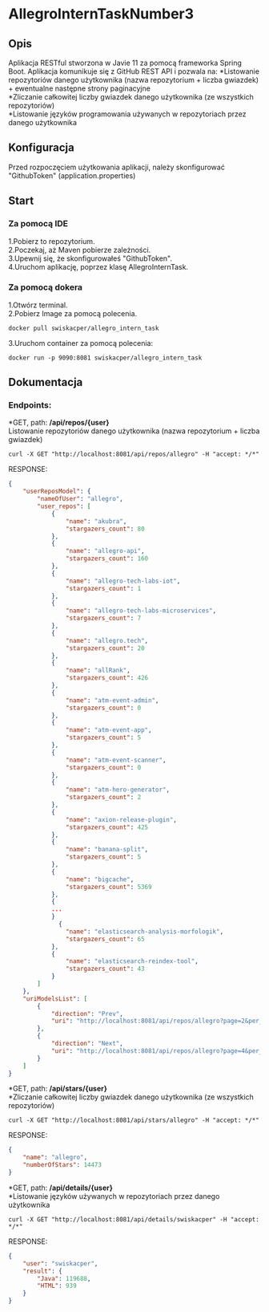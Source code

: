 # AllegroInternTaskNumber3

## Opis
Aplikacja RESTful stworzona w Javie 11 za pomocą frameworka Spring Boot. Aplikacja komunikuje się z GitHub REST
API i pozwala na:
*Listowanie repozytoriów danego użytkownika (nazwa repozytorium + liczba gwiazdek) + ewentualne następne strony paginacyjne<br>
*Zliczanie całkowitej liczby gwiazdek danego użytkownika (ze wszystkich repozytoriów)<br>
*Listowanie języków programowania używanych w repozytoriach przez danego użytkownika<br>

## Konfiguracja
Przed rozpoczęciem użytkowania aplikacji, należy skonfigurować "GithubToken"
(application.properties)


## Start



### Za pomocą IDE

1.Pobierz to repozytorium. <br>
2.Poczekaj, aż Maven pobierze zależności. <br>
3.Upewnij się, że skonfigurowałeś "GithubToken". <br>
4.Uruchom aplikację, poprzez klasę  AllegroInternTask. <br>

### Za pomocą dokera
1.Otwórz terminal. <br>
2.Pobierz Image za pomocą polecenia. <br>
```
docker pull swiskacper/allegro_intern_task
```
3.Uruchom container za pomocą polecenia: <br>
```
docker run -p 9090:8081 swiskacper/allegro_intern_task
```

## Dokumentacja

### Endpoints:
*GET, path: **/api/repos/{user}**<br>
Listowanie repozytoriów danego użytkownika (nazwa repozytorium + liczba gwiazdek)
```
curl -X GET "http://localhost:8081/api/repos/allegro" -H "accept: */*"
```
RESPONSE:
```json
{
    "userReposModel": {
        "nameOfUser": "allegro",
        "user_repos": [
            {
                "name": "akubra",
                "stargazers_count": 80
            },
            {
                "name": "allegro-api",
                "stargazers_count": 160
            },
            {
                "name": "allegro-tech-labs-iot",
                "stargazers_count": 1
            },
            {
                "name": "allegro-tech-labs-microservices",
                "stargazers_count": 7
            },
            {
                "name": "allegro.tech",
                "stargazers_count": 20
            },
            {
                "name": "allRank",
                "stargazers_count": 426
            },
            {
                "name": "atm-event-admin",
                "stargazers_count": 0
            },
            {
                "name": "atm-event-app",
                "stargazers_count": 5
            },
            {
                "name": "atm-event-scanner",
                "stargazers_count": 0
            },
            {
                "name": "atm-hero-generator",
                "stargazers_count": 2
            },
            {
                "name": "axion-release-plugin",
                "stargazers_count": 425
            },
            {
                "name": "banana-split",
                "stargazers_count": 5
            },
            {
                "name": "bigcache",
                "stargazers_count": 5369
            },
            {
            ...
            }
              {
                "name": "elasticsearch-analysis-morfologik",
                "stargazers_count": 65
            },
            {
                "name": "elasticsearch-reindex-tool",
                "stargazers_count": 43
            }
        ]
    },
    "uriModelsList": [
        {
            "direction": "Prev",
            "uri": "http://localhost:8081/api/repos/allegro?page=2&per_page=30"
        },
        {
            "direction": "Next",
            "uri": "http://localhost:8081/api/repos/allegro?page=4&per_page=30"
        }
    ]
}

```

*GET, path: **/api/stars/{user}**<br>
*Zliczanie całkowitej liczby gwiazdek danego użytkownika (ze wszystkich repozytoriów)
```
curl -X GET "http://localhost:8081/api/stars/allegro" -H "accept: */*"
```
RESPONSE:
```json
{
    "name": "allegro",
    "numberOfStars": 14473
}
```


*GET, path: **/api/details/{user}**<br>
*Listowanie języków używanych w repozytoriach przez danego użytkownika

```
curl -X GET "http://localhost:8081/api/details/swiskacper" -H "accept: */*"
```

RESPONSE:
```json
{
    "user": "swiskacper",
    "result": {
        "Java": 119688,
        "HTML": 939
    }
}
```
